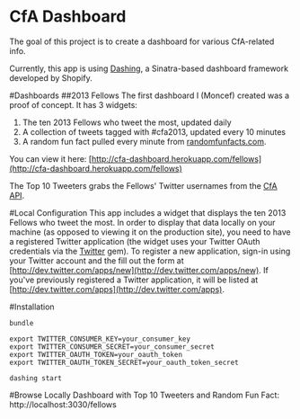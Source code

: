 CfA Dashboard
=============

The goal of this project is to create a dashboard for various CfA-related info.

Currently, this app is using [Dashing](http://shopify.github.com/dashing/), a Sinatra-based dashboard framework developed by Shopify.

#Dashboards
##2013 Fellows
The first dashboard I (Moncef) created was a proof of concept. It has 3 widgets:
  1. The ten 2013 Fellows who tweet the most, updated daily
  2. A collection of tweets tagged with #cfa2013, updated every 10 minutes
  3. A random fun fact pulled every minute from [randomfunfacts.com](http://www.randomfunfacts.com). 

You can view it here: [http://cfa-dashboard.herokuapp.com/fellows](http://cfa-dashboard.herokuapp.com/fellows)


The Top 10 Tweeters grabs the Fellows' Twitter usernames from the [CfA API](https://github.com/codeforamerica/cfa_api).

#Local Configuration
This app includes a widget that displays the ten 2013 Fellows who tweet the most. In order to display that data locally on your machine (as opposed to viewing it on the production site), you need to have a registered Twitter application (the widget uses your Twitter OAuth credentials via the [Twitter](http://sferik.github.com/twitter/) gem). To register a new application, sign-in using your Twitter account and the fill out the form at [http://dev.twitter.com/apps/new](http://dev.twitter.com/apps/new). If you've previously registered a Twitter application, it will be listed at [http://dev.twitter.com/apps](http://dev.twitter.com/apps).

#Installation
```
bundle

export TWITTER_CONSUMER_KEY=your_consumer_key
export TWITTER_CONSUMER_SECRET=your_consumer_secret
export TWITTER_OAUTH_TOKEN=your_oauth_token
export TWITTER_OAUTH_TOKEN_SECRET=your_oauth_token_secret

dashing start
```

#Browse Locally
Dashboard with Top 10 Tweeters and Random Fun Fact: http://localhost:3030/fellows